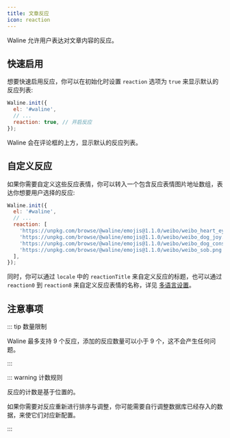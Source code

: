 ```yaml
---
title: 文章反应
icon: reaction
---
```


Waline 允许用户表达对文章内容的反应。

<!-- more -->

## 快速启用

想要快速启用反应，你可以在初始化时设置 `reaction` 选项为 `true` 来显示默认的反应列表:

```js
Waline.init({
  el: '#waline',
  // ...
  reaction: true, // 开启反应
});
```

Waline 会在评论框的上方，显示默认的反应列表。

## 自定义反应

如果你需要自定义这些反应表情，你可以转入一个包含反应表情图片地址数组，表达你想要用户选择的反应:

```js
Waline.init({
  el: '#waline',
  // ...
  reaction: [
    'https://unpkg.com/browse/@waline/emojis@1.1.0/weibo/weibo_heart_eyes.png',
    'https://unpkg.com/browse/@waline/emojis@1.1.0/weibo/weibo_dog_joy.png',
    'https://unpkg.com/browse/@waline/emojis@1.1.0/weibo/weibo_dog_consider.png',
    'https://unpkg.com/browse/@waline/emojis@1.1.0/weibo/weibo_sob.png',
  ],
});
```

同时，你可以通过 `locale` 中的 `reactionTitle` 来自定义反应的标题，也可以通过 `reaction0` 到 `reaction8` 来自定义反应表情的名称，详见 [多语言设置](./i18n.md)。

## 注意事项

::: tip 数量限制

Waline 最多支持 9 个反应，添加的反应数量可以小于 9 个，这不会产生任何问题。

:::

::: warning 计数规则

反应的计数是基于位置的。

如果你需要对反应重新进行排序与调整，你可能需要自行调整数据库已经存入的数据，来使它们对应新配置。

:::
